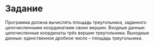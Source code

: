 # Задание
Программа должна вычислять площадь треугольника, заданного
целочисленными координатами своих вершин.
Входные данные: целочисленные координаты трёх вершин
треугольника.
Выходные данные: единственное дробное число – площадь
треугольника.